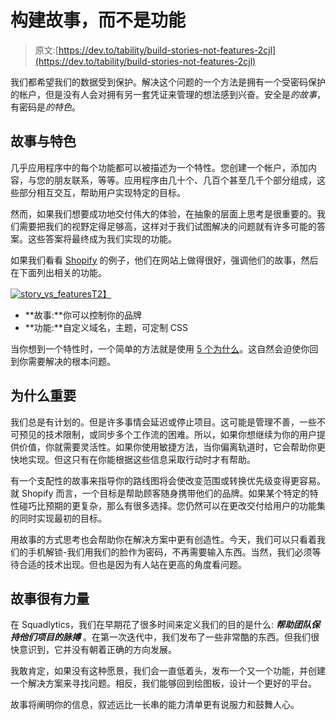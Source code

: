 # 构建故事，而不是功能

> 原文:[https://dev.to/tability/build-stories-not-features-2cjl](https://dev.to/tability/build-stories-not-features-2cjl)

我们都希望我们的数据受到保护。解决这个问题的一个方法是拥有一个受密码保护的帐户，但是没有人会对拥有另一套凭证来管理的想法感到兴奋。安全是*的故事*，有密码是*的特色*。

## [](#stories-vs-features)故事与特色

几乎应用程序中的每个功能都可以被描述为一个特性。您创建一个帐户，添加内容，与您的朋友联系，等等。应用程序由几十个、几百个甚至几千个部分组成，这些部分相互交互，帮助用户实现特定的目标。

然而，如果我们想要成功地交付伟大的体验，在抽象的层面上思考是很重要的。我们需要把我们的视野定得足够高，这样对于我们试图解决的问题就有许多可能的答案。这些答案将最终成为我们实现的功能。

如果我们看看 [Shopify](https://www.shopify.com/) 的例子，他们在网站上做得很好，强调他们的故事，然后在下面列出相关的功能。

[![story_vs_features](../Images/ba726482bc336951fa58e06f10902d5c.png)T2】](https://res.cloudinary.com/practicaldev/image/fetch/s--s3JqST9Y--/c_limit%2Cf_auto%2Cfl_progressive%2Cq_auto%2Cw_880/https://blog.squadlytics.com/content/images/2018/08/story_vs_features.png)

*   **故事:**你可以控制你的品牌
*   **功能:**自定义域名，主题，可定制 CSS

当你想到一个特性时，一个简单的方法就是使用 [5 个为什么](https://en.wikipedia.org/wiki/5_Whys)。这自然会迫使你回到你需要解决的根本问题。

## [](#why-it-matters)为什么重要

我们总是有计划的。但是许多事情会延迟或停止项目。这可能是管理不善，一些不可预见的技术限制，或同步多个工作流的困难。所以，如果你想继续为你的用户提供价值，你就需要灵活性。如果你使用敏捷方法，当你偏离轨道时，它会帮助你更快地实现。但这只有在你能根据这些信息采取行动时才有帮助。

有一个支配性的故事来指导你的路线图将会使改变范围或转换优先级变得更容易。就 Shopify 而言，一个目标是帮助顾客随身携带他们的品牌。如果某个特定的特性碰巧比预期的更复杂，那么有很多选择。您仍然可以在更改交付给用户的功能集的同时实现最初的目标。

用故事的方式思考也会帮助你在解决方案中更有创造性。今天，我们可以只看着我们的手机解锁-我们用我们的脸作为密码，不再需要输入东西。当然，我们必须等待合适的技术出现。但也是因为有人站在更高的角度看问题。

## [](#stories-are-powerful)故事很有力量

在 Squadlytics，我们在早期花了很多时间来定义我们的目的是什么: ***帮助团队保持他们项目的脉搏*** 。在第一次迭代中，我们发布了一些非常酷的东西。但我们很快意识到，它并没有朝着正确的方向发展。

我敢肯定，如果没有这种愿景，我们会一直低着头，发布一个又一个功能，并创建一个解决方案来寻找问题。相反，我们能够回到绘图板，设计一个更好的平台。

故事将阐明你的信息，叙述远比一长串的能力清单更有说服力和鼓舞人心。